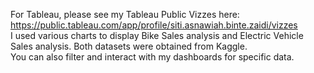 For Tableau, please see my Tableau Public Vizzes here: https://public.tableau.com/app/profile/siti.asnawiah.binte.zaidi/vizzes
<br>I used various charts to display Bike Sales analysis and Electric Vehicle Sales analysis. Both datasets were obtained from Kaggle.
<br>You can also filter and interact with my dashboards for specific data.
